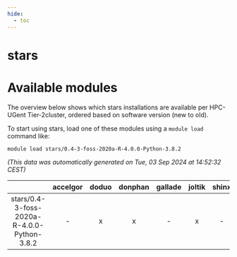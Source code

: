 ```yaml
---
hide:
  - toc
---
```


stars
=====

# Available modules


The overview below shows which stars installations are available per HPC-UGent Tier-2cluster, ordered based on software version (new to old).

To start using stars, load one of these modules using a `module load` command like:

```shell
module load stars/0.4-3-foss-2020a-R-4.0.0-Python-3.8.2
```

*(This data was automatically generated on Tue, 03 Sep 2024 at 14:52:32 CEST)*  

| |accelgor|doduo|donphan|gallade|joltik|shinx|skitty|
| :---: | :---: | :---: | :---: | :---: | :---: | :---: | :---: |
|stars/0.4-3-foss-2020a-R-4.0.0-Python-3.8.2|-|x|x|-|x|-|x|
